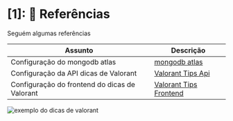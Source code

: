 # [1]: 📖 Referências

Seguém algumas referências

| Assunto | Descrição |
|--------|-----------|
| Configuração do mongodb atlas | [mongodb atlas](https://github.com/gabrielogregorio/doc-mongodb-atlas) |
| Configuração da API dicas de Valorant | [Valorant Tips Api](https://github.com/gabrielogregorio/valorant-tips-api/blob/main/README.md) |
| Configuração do frontend do dicas de Valorant | [ Valorant Tips Frontend](https://github.com/gabrielogregorio/valorant-tips/blob/main/README.md) |

![exemplo do dicas de valorant](/docs/project.png)
